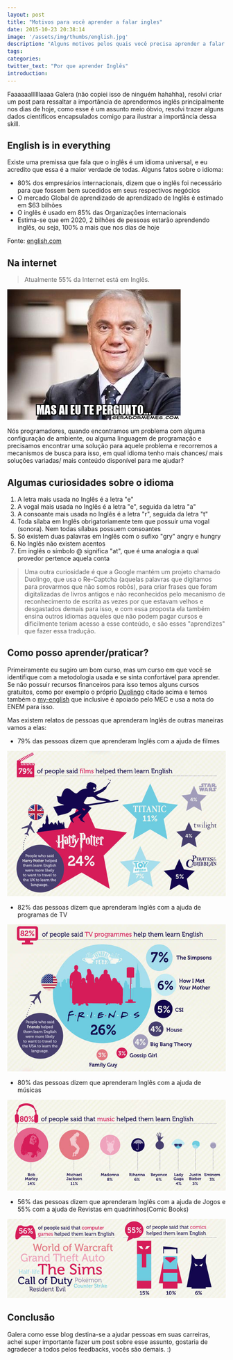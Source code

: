 ```yaml
---
layout: post
title: "Motivos para você aprender a falar ingles"
date: 2015-10-23 20:38:14
image: '/assets/img/thumbs/english.jpg'
description: "Alguns motivos pelos quais você precisa aprender a falar inglês"
tags:
categories:
twitter_text: "Por que aprender Inglês"
introduction:
---
```


Faaaaaallllllaaaa Galera (não copiei isso de ninguém hahahha), resolvi criar um post para ressaltar a importância de aprendermos inglês principalmente nos dias de hoje, como esse é um assunto meio óbvio, resolvi trazer alguns dados científicos encapsulados comigo para ilustrar a importância dessa skill.

## English is in everything

Existe uma premissa que fala que o inglês é um idioma universal, e eu acredito que essa é a maior verdade de todas. Alguns fatos sobre o idioma:

* 80% dos empresários internacionais, dizem que o inglês foi necessário para que fossem bem sucedidos em seus respectivos negócios
* O mercado Global de aprendizado de aprendizado de Inglês é estimado em $63 bilhões
* O inglês é usado em 85% das Organizações internacionais
* Estima-se que em 2020, 2 bilhões de pessoas estarão aprendendo inglês, ou seja, 100% a mais que nos dias de hoje

Fonte: [english.com](http://english.com/english_learning_infographic)

## Na internet

> Atualmente 55% da Internet está em Inglês.

![Aí eu te pergunto](/assets/img/posts/learn-english/ai-eu-te-pergunto.jpg)

Nós programadores, quando encontramos um problema com alguma configuração de ambiente, ou alguma linguagem de programação e precisamos encontrar uma solução para aquele problema e recorremos a mecanismos de busca para isso, em qual idioma tenho mais chances/ mais soluções variadas/ mais conteúdo disponível para me ajudar?

## Algumas curiosidades sobre o idioma

1. A letra mais usada no Inglês é a letra "e"
2. A vogal mais usada no Inglês é a letra "e", seguida da letra "a"
3. A consoante mais usada no Inglês é a letra "r", seguida da letra "t"
4. Toda sílaba em Inglês obrigatoriamente tem que possuir uma vogal (sonora). Nem todas sílabas possuem consoantes
5. Só existem duas palavras em Inglês com o sufixo "gry" angry e hungry
6. No Inglês não existem acentos
7. Em inglês o símbolo @ significa "at", que é uma analogia a qual provedor pertence aquela conta

> Uma outra curiosidade é que a Google mantém um projeto chamado Duolingo, que usa o Re-Captcha (aquelas palavras que digitamos para provarmos que não somos robôs), para criar frases que foram digitalizadas de livros antigos e não reconhecidos pelo mecanismo de reconhecimento de escrita as vezes por que estavam velhos e desgastados demais para isso, e com essa proposta ela também ensina outros idiomas aqueles que não podem pagar cursos e dificilmente teriam acesso a esse conteúdo, e são esses "aprendizes" que fazer essa tradução.

## Como posso aprender/praticar?

Primeiramente eu sugiro um bom curso, mas um curso em que você se identifique com a metodologia usada e se sinta confortável para aprender. Se não possuir recursos financeiros para isso temos alguns cursos gratuitos, como por exemplo o próprio [Duolingo](https://pt.duolingo.com/) citado acima e temos também o [my-english](http://isf.mec.gov.br/ingles/pt-br/) que inclusive é apoiado pelo MEC e usa a nota do ENEM para isso.

Mas existem relatos de pessoas que aprenderam Inglês de outras maneiras vamos a elas:

* 79% das pessoas dizem que aprenderam Inglês com a ajuda de filmes

![Referências de filmes em inglês](/assets/img/posts/learn-english/filmes.jpg)

* 82% das pessoas dizem que aprenderam Inglês com a ajuda de programas de TV

![Referências de programas de tv em inglês](/assets/img/posts/learn-english/tvshows.jpg)

* 80% das pessoas dizem que aprenderam Inglês com a ajuda de músicas

![Referências de músicas em inglês](/assets/img/posts/learn-english/music.jpg)

* 56% das pessoas dizem que aprenderam Inglês com a ajuda de Jogos e 55% com a ajuda de Revistas em quadrinhos(Comic Books)

![Referências de Jogos e ComicBooks em inglês](/assets/img/posts/learn-english/gamesandcomics.jpg)

## Conclusão

Galera como esse blog destina-se a ajudar pessoas em suas carreiras, achei super importante fazer um post sobre esse assunto, gostaria de agradecer a todos pelos feedbacks, vocês são demais. :)